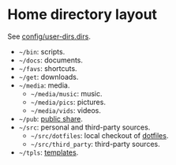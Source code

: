 # Home directory layout

See [config/user-dirs.dirs].

* `~/bin`: scripts.
* `~/docs`: documents.
* `~/favs`: shortcuts.
* `~/get`: downloads.
* `~/media`: media.
  * `~/media/music`: music.
  * `~/media/pics`: pictures.
  * `~/media/vids`: videos.
* `~/pub`: [public share].
* `~/src`: personal and third-party sources.
  * `~/src/dotfiles`: local checkout of [dotfiles].
  * `~/src/third_party`: third-party sources.
* `~/tpls`: [templates].

[config/user-dirs.dirs]: ../config/user-dirs.dirs
[public share]: https://unix.stackexchange.com/a/365139
[dotfiles]: https://github.com/astrophena/dotfiles
[templates]: https://askubuntu.com/a/94739
